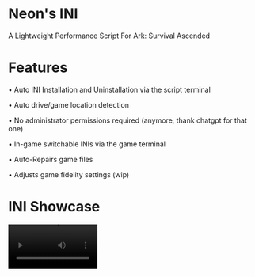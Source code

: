 # Neon's INI
A Lightweight Performance Script For Ark: Survival Ascended

# Features
• Auto INI Installation and Uninstallation via the script terminal

• Auto drive/game location detection

• No administrator permissions required (anymore, thank chatgpt for that one)

• In-game switchable INIs via the game terminal

• Auto-Repairs game files 

• Adjusts game fidelity settings (wip)


# INI Showcase

<video src='https://youtu.be/rqPgq6lBuQc' width=180/>


# How To Download

I cannot believe i need to make this section but i've had people ask me how to install the script so here you are xdd

![install guide](https://cdn.discordapp.com/attachments/1176941837479583756/1178774293589540917/ezgif-1-f107fbecae.gif?ex=65775e1c&is=6564e91c&hm=e75b197fb64d437caa5f269a83e731b2085c2c4985deae1a4a76152f9936aadb&)


# How To Use


The terminal gives 3 options to select from, selecting 0 will exit the script, selecting 1 will load the INI files into the game, and selecting 2 will remove all traces and files from the game directory

![Terminal Guide](https://cdn.discordapp.com/attachments/1176941837479583756/1178771569036767313/Screenshot_2023-11-26_213210.png?ex=65775b92&is=6564e692&hm=879c33c60f135c1c0696ef5ea150bd6b5ec266d47ec02437949e8473843a239e&)


Apply the INI in-game by typing exec X (with the X being a number from the list below)

![Game Terminal Guide](https://cdn.discordapp.com/attachments/1176941837479583756/1178771583184162897/Screenshot_2023-11-26_213614.png?ex=65775b95&is=6564e695&hm=d7d20be04bb166148c46456655ddf1a6ccf9894bbf9fda7237b0802edb02cc7d&)


# INI Settings

• INI Setting 1 (exec 1) disables water reflections, and makes minor behind-the-scenes performance improvements

• INI Setting 2 (exec 2) disables water, cloud, fog and foliage shadows and lowers the overall quality to a just-about-playable™ look

• INI Setting 3 (exec 3) disables all mesh and foliage material, disables all shadows and most particle effects. This results in a poor, barren landscape meant only for **absolute garbage** computers, would not recommend for any sane individual

(More settings will be added in the very near future, including a no water INI and no tree INI)


# Known Issues

• ̶ ̶T̶h̶e̶ ̶f̶i̶l̶e̶ ̶w̶i̶l̶l̶ ̶b̶e̶ ̶f̶l̶a̶g̶g̶e̶d̶ ̶a̶s̶ ̶a̶ ̶v̶i̶r̶u̶s̶ ̶a̶n̶d̶ ̶r̶e̶q̶u̶i̶r̶e̶s̶ ̶y̶o̶u̶ ̶t̶o̶ ̶d̶i̶s̶a̶b̶l̶e̶ ̶y̶o̶u̶r̶ ̶a̶n̶t̶i̶v̶i̶r̶u̶s̶,̶ ̶i̶ ̶c̶a̶n̶ ̶a̶s̶s̶u̶r̶e̶ ̶y̶o̶u̶ ̶t̶h̶a̶t̶ ̶m̶y̶ ̶I̶N̶I̶ ̶i̶s̶n̶'̶t̶ ̶m̶a̶l̶i̶c̶i̶o̶u̶s̶ ̶a̶n̶d̶ ̶i̶ ̶a̶m̶ ̶w̶o̶r̶k̶i̶n̶g̶ ̶t̶o̶ ̶f̶i̶n̶d̶ ̶a̶ ̶s̶o̶l̶u̶t̶i̶o̶n̶  (Some genius on discord helped me fix this)

• Switching from different INI settings while in-game will cause the foliage and mesh textures to be replaced with the UE5 'no material' texure, this is an engine limitaion and as such i cannot do much to prevent this, though it does increase performance xD, a fix for this is to leave and rejoin the server, or only switch INI settings while at the main menu
